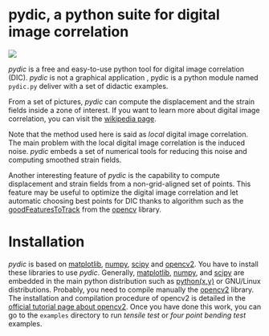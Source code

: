 # pydic, a python suite for digital image correlation
![](https://gitlab.com/damien.andre/pydic/raw/4ff6d5b121cb333fca1f6726310c48cf824fda1b/doc/logo.png)


*pydic* is a free and easy-to-use python tool for digital image correlation (DIC). *pydic* is not a 
graphical application , pydic is a python module named `pydic.py` deliver with a set of 
didactic examples.


From a set of pictures, *pydic* can compute the displacement and the strain fields 
inside a zone of interest. If you want to learn more about digital image correlation,
you can visit the [wikipedia page](https://en.wikipedia.org/wiki/Digital_image_correlation).

Note that the method used here is said as *local* digital image correlation. The main problem
with the local digital image correlation is the induced noise. *pydic* embeds 
a set of numerical tools for reducing this noise and computing smoothed strain fields. 

Another interesting feature of *pydic* is the capability to compute displacement and strain fields 
from a non-grid-aligned set of points. This feature may be useful to optimize the digital 
image correlation and let automatic choosing best points for DIC thanks to algorithm such as the [goodFeaturesToTrack](http://docs.opencv.org/2.4.8/modules/imgproc/doc/feature_detection.html) from the [opencv](http://docs.opencv.org/2.4/) library.

# Installation
*pydic* is based on [matplotlib](https://matplotlib.org/), [numpy](http://www.numpy.org/), 
[scipy](https://www.scipy.org/) and [opencv2](http://opencv.org/). You have to install
these libraries to use *pydic*. Generally, [matplotlib](https://matplotlib.org/), [numpy](http://www.numpy.org/), 
and [scipy](https://www.scipy.org/) are embedded in the main python distribution 
such as [python(x,y)](https://python-xy.github.io/) or GNU/Linux distributions. Probably, you need 
to compile manually the [opencv2](http://opencv.org/) library. The installation and compilation procedure of opencv2 is 
detailed in the [official tutorial page about opencv2](http://docs.opencv.org/2.4/doc/tutorials/introduction/table_of_content_introduction/table_of_content_introduction.html#table-of-content-introduction). Once you have done this work, you can 
go to the `examples` directory to run *tensile test* or *four point bending test* examples.


